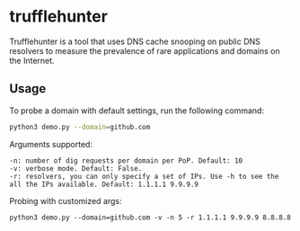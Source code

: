 # trufflehunter
Trufflehunter is a tool that uses DNS cache snooping on public DNS resolvers to measure the prevalence of rare applications and domains on the Internet.

## Usage
To probe a domain with default settings, run the following command:
```bash
python3 demo.py --domain=github.com
```

Arguments supported:
```
-n: number of dig requests per domain per PoP. Default: 10
-v: verbose mode. Default: False.
-r: resolvers, you can only specify a set of IPs. Use -h to see the all the IPs available. Default: 1.1.1.1 9.9.9.9
```

Probing with customized args:
```
python3 demo.py --domain=github.com -v -n 5 -r 1.1.1.1 9.9.9.9 8.8.8.8
```


